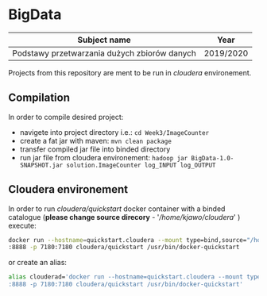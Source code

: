 
# BigData
|Subject name| Year |
|--|--|
| Podstawy przetwarzania dużych zbiorów danych  | 2019/2020 |

Projects from this repository are ment to be run in *cloudera* environement.
## Compilation
In order to compile desired project:

 - navigete into project directory i.e.: `cd Week3/ImageCounter`
 - create a fat jar with maven: `mvn clean package`
 - transfer compiled jar file into binded directory
 - run jar file from cloudera environement: `hadoop jar BigData-1.0-SNAPSHOT.jar solution.ImageCounter log_INPUT log_OUTPUT`

## Cloudera environement
In order to run *cloudera/quickstart* docker container with a binded catalogue (**please change source direcory** - '*/home/kjawo/cloudera*' ) execute:
```bash
docker run --hostname=quickstart.cloudera --mount type=bind,source="/home/kjawo/cloudera",target=/mnt/shared --privileged=true -t -i -p 8888  
:8888 -p 7180:7180 cloudera/quickstart /usr/bin/docker-quickstart
```

or create an alias:

```bash
alias clouderad='docker run --hostname=quickstart.cloudera --mount type=bind,source="/home/kjawo/cloudera",target=/mnt/shared --privileged=true -t -i -p 8888  
:8888 -p 7180:7180 cloudera/quickstart /usr/bin/docker-quickstart'
```
